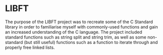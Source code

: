 # LIBFT

The purpose of the LIBFT project was to recreate some of the C Standard library in order to familiarise myself with commonly-used functions and gain an increased understanding of the C language. The project included standard functions such as string split and string trim, as well as some non-standard (but still useful) functions such as a function to iterate through and properly free linked lists.


